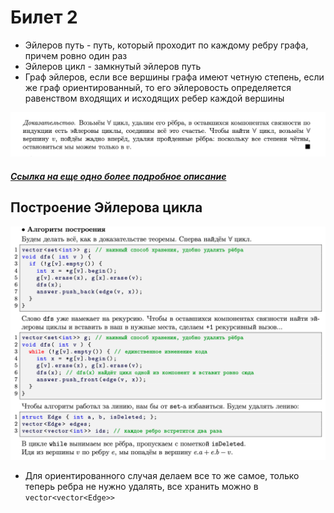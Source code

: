# Билет 2
- Эйлеров путь -  путь, который проходит по каждому ребру графа, причем ровно один раз
- Эйлеров цикл - замкнутый эйлеров путь
- Граф эйлеров, если все вершины графа имеют четную степень, если же граф ориентированный, то его эйлеровость определяется равенством входящих и исходящих ребер каждой вершины

![Доказательство](../algo_data/ticket_2_1.png)

##### [Ссылка на еще одно более подробное описание](http://neerc.ifmo.ru/wiki/index.php?title=%D0%AD%D0%B9%D0%BB%D0%B5%D1%80%D0%BE%D0%B2%D0%BE%D1%81%D1%82%D1%8C_%D0%B3%D1%80%D0%B0%D1%84%D0%BE%D0%B2)

## Построение Эйлерова цикла


![Построение](../algo_data/ticket_2_2.png)


- Для ориентированного случая делаем 
все то же самое, только теперь ребра не нужно удалять, все хранить можно в ```vector<vector<Edge>>```
